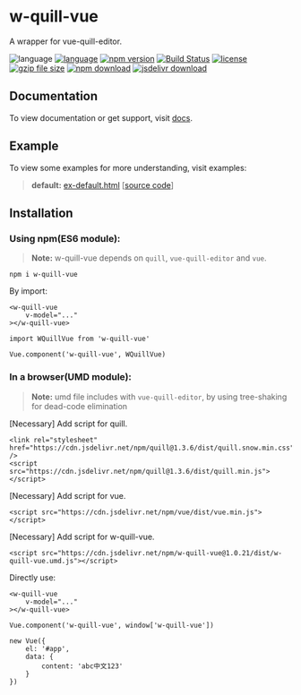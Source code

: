 # w-quill-vue
A wrapper for vue-quill-editor.

![language](https://img.shields.io/badge/language-JavaScript-orange.svg) 
[![language](https://img.shields.io/badge/vue-2.x-brightgreen.svg)](https://github.com/vuejs/vue) 
[![npm version](http://img.shields.io/npm/v/w-quill-vue.svg?style=flat)](https://npmjs.org/package/w-quill-vue) 
[![Build Status](https://travis-ci.org/yuda-lyu/w-quill-vue.svg?branch=master)](https://travis-ci.org/yuda-lyu/w-quill-vue) [![license](https://img.shields.io/npm/l/w-quill-vue.svg?style=flat)](https://npmjs.org/package/w-quill-vue) 
[![gzip file size](http://img.badgesize.io/yuda-lyu/w-quill-vue/master/dist/w-quill-vue.umd.js.svg?compression=gzip)](https://github.com/yuda-lyu/w-quill-vue)
[![npm download](https://img.shields.io/npm/dt/w-quill-vue.svg)](https://npmjs.org/package/w-quill-vue) 
[![jsdelivr download](https://img.shields.io/jsdelivr/npm/hm/w-quill-vue.svg)](https://www.jsdelivr.com/package/npm/w-quill-vue)

## Documentation
To view documentation or get support, visit [docs](https://yuda-lyu.github.io/w-quill-vue/module-WQuillVue.html).

## Example
To view some examples for more understanding, visit examples:
> **default:** [ex-default.html](https://yuda-lyu.github.io/w-quill-vue/examples/ex-default.html) [[source code](https://github.com/yuda-lyu/w-quill-vue/blob/master/docs/examples/ex-default.html)]

## Installation
### Using npm(ES6 module):
> **Note:** w-quill-vue depends on `quill`, `vue-quill-editor` and `vue`.
```alias
npm i w-quill-vue
```
By import:
```alias
<w-quill-vue 
    v-model="..."
></w-quill-vue>

import WQuillVue from 'w-quill-vue'

Vue.component('w-quill-vue', WQuillVue)
```

### In a browser(UMD module):
> **Note:** umd file includes with `vue-quill-editor`, by using tree-shaking for dead-code elimination

[Necessary] Add script for quill.
```alias
<link rel="stylesheet" href="https://cdn.jsdelivr.net/npm/quill@1.3.6/dist/quill.snow.min.css" />
<script src="https://cdn.jsdelivr.net/npm/quill@1.3.6/dist/quill.min.js"></script>
```
[Necessary] Add script for vue.
```alias
<script src="https://cdn.jsdelivr.net/npm/vue/dist/vue.min.js"></script>
```
[Necessary] Add script for w-quill-vue.
```alias
<script src="https://cdn.jsdelivr.net/npm/w-quill-vue@1.0.21/dist/w-quill-vue.umd.js"></script>
```
Directly use:
```alias
<w-quill-vue 
    v-model="..."
></w-quill-vue>

Vue.component('w-quill-vue', window['w-quill-vue'])

new Vue({
    el: '#app',
    data: {
        content: 'abc中文123'
    }
})
```